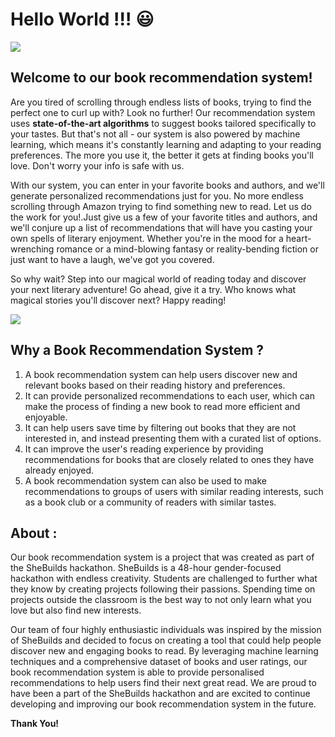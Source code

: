 # Hello World !!! :smiley: 

![](https://tenor.com/view/baby-yoda-welcome-gif-22416975)

## Welcome to our **book recommendation system!**

Are you tired of scrolling through endless lists of books, trying to find the perfect one to curl up with? Look no further! Our recommendation system uses **state-of-the-art algorithms** to suggest books tailored specifically to your tastes. But that's not all - our system is also powered by machine learning, which means it's constantly learning and adapting to your reading preferences. The more you use it, the better it gets at finding books you'll love. Don't worry your info is safe with us.

With our system, you can enter in your favorite books and authors, and we'll generate personalized recommendations just for you. No more endless scrolling through Amazon trying to find something new to read. Let us do the work for you!.Just give us a few of your favorite titles and authors, and we'll conjure up a list of recommendations that will have you casting your own spells of literary enjoyment. Whether you're in the mood for a heart-wrenching romance or a mind-blowing fantasy or reality-bending fiction or just want to have a laugh, we've got you covered.

So why wait? Step into our magical world of reading today and discover your next literary adventure!
Go ahead, give it a try. Who knows what magical stories you'll discover next? Happy reading!

![](https://tenor.com/view/library-pile-books-dance-happy-gif-4486837)

## Why a Book Recommendation System ?

1. A book recommendation system can help users discover new and relevant books based on their reading history and preferences.
2. It can provide personalized recommendations to each user, which can make the process of finding a new book to read more efficient and enjoyable.
3. It can help users save time by filtering out books that they are not interested in, and instead presenting them with a curated list of options.
4. It can improve the user's reading experience by providing recommendations for books that are closely related to ones they have already enjoyed.
5. A book recommendation system can also be used to make recommendations to groups of users with similar reading interests, such as a book club or a community of readers with similar tastes.

## About :
Our book recommendation system is a project that was created as part of the SheBuilds hackathon. SheBuilds is a 48-hour gender-focused hackathon with endless creativity. Students are challenged to further what they know by creating projects following their passions. Spending time on projects outside the classroom is the best way to not only learn what you love but also find new interests.

Our team of four highly enthusiastic individuals was inspired by the mission of SheBuilds and decided to focus on creating a tool that could help people discover new and engaging books to read. By leveraging machine learning techniques and a comprehensive dataset of books and user ratings, our book recommendation system is able to provide personalised recommendations to help users find their next great read. We are proud to have been a part of the SheBuilds hackathon and are excited to continue developing and improving our book recommendation system in the future.

**Thank You!**
